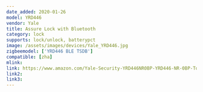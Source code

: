 ```yaml
---
date_added: 2020-01-26
model: YRD446
vendor: Yale
title: Assure Lock with Bluetooth
category: lock
supports: lock/unlock, batterypct
image: /assets/images/devices/Yale_YRD446.jpg
zigbeemodel: ['YRD446 BLE TSDB']
compatible: [zha]
mlink: 
link: https://www.amazon.com/Yale-Security-YRD446NR0BP-YRD446-NR-0BP-Touchscreen/dp/B01JUBS19G
link2: 
link3: 
---
```

